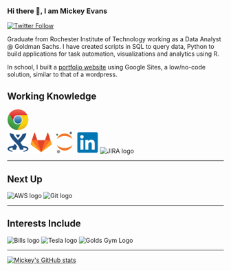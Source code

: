 ### Hi there 👋, I am Mickey Evans
[![Twitter Follow](https://img.shields.io/twitter/follow/MickeyEvans_?style=social)](https://twitter.com/MickeyEvans_)

Graduate from Rochester Institute of Technology working as a Data Analyst @ Goldman Sachs. 
I have created scripts in SQL to query data, Python to build applications for task automation, visualizations and analytics using R. 

In school, I built a [portfolio website](https://sites.google.com/g.rit.edu/mickey/) using Google Sites, a low/no-code solution, similar to that of a wordpress. 

## Working Knowledge
<img src="https://github.com/devicons/devicon/blob/master/icons/chrome/chrome-original.svg" 
					alt="Chrome logo" width="50" height="50" />			
<img src="https://github.com/devicons/devicon/blob/master/icons/confluence/confluence-original.svg" 
					alt="Confluence logo" width="50" height="50" /> 
<img src="https://github.com/devicons/devicon/blob/master/icons/gitlab/gitlab-original.svg" 
					alt="GitLab logo" width="50" height="50" /> 
<img src="https://github.com/devicons/devicon/blob/master/icons/jupyter/jupyter-original.svg" 
					alt="Jupyter logo" width="50" height="50" /> 
<img src="https://github.com/devicons/devicon/blob/master/icons/linkedin/linkedin-original.svg" 
					alt="LinkedIn logo" width="50" height="50" /> 
<img src="https://cdn.worldvectorlogo.com/logos/jira-1.svg" 
					alt="JIRA logo" width="50" height="50" /> 

---

## Next Up
<img src="https://cdn.worldvectorlogo.com/logos/aws-2.svg" 
					alt="AWS logo" width="50" height="50" /> 
<img src="https://cdn.worldvectorlogo.com/logos/git.svg" 
					alt="Git logo" width="50" height="50" />

---

## Interests Include
<img src="https://cdn.worldvectorlogo.com/logos/buffalo-bills-4.svg" 
					alt="Bills logo" width="50" height="50" /> 
<img src="https://cdn.worldvectorlogo.com/logos/tesla-9.svg" 
					alt="Tesla logo" width="50" height="50" /> 
<img src="https://cdn.worldvectorlogo.com/logos/gold-s-gym.svg" 
					alt="Golds Gym Logo" width="50" height="50" /> 

---

[![Mickey's GitHub stats](https://github-readme-stats.vercel.app/api?username=mue8010)](https://github.com/mue8010/github-readme-stats)

 
<!--
**mue8010/mue8010** is a ✨ _special_ ✨ repository because its `README.md` (this file) appears on your GitHub profile.

Here are some ideas to get you started:

- 🔭 I’m currently working on ...
- 🌱 I’m currently learning ...
- 👯 I’m looking to collaborate on ...
- 🤔 I’m looking for help with ...
- 💬 Ask me about ...
- 📫 How to reach me: ...
- 😄 Pronouns: ...
- ⚡ Fun fact: ...
-->
